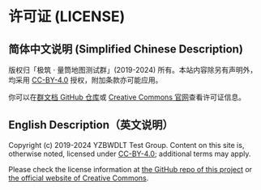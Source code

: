 # 许可证 (LICENSE)

## 简体中文说明 (Simplified Chinese Description)

版权归「极筑 · 量筒地图测试群」(2019-2024) 所有。本站内容除另有声明外，均采用 [CC-BY-4.0](https://creativecommons.org/licenses/by/4.0/) 授权，附加条款亦可能应用。

你可以在[群文档 GitHub 仓库](https://github.com/PumpkinJui/groupdocs/blob/main/LICENSE)或 [Creative Commons 官网](https://creativecommons.org/licenses/by/4.0/deed.zh-hans)查看许可证信息。

## English Description（英文说明）

Copyright (c) 2019-2024 YZBWDLT Test Group. Content on this site is, otherwise noted, licensed under [CC-BY-4.0](https://creativecommons.org/licenses/by/4.0/); additional terms may apply.

Please check the license information at [the GitHub repo of this project](https://github.com/PumpkinJui/groupdocs/blob/main/LICENSE) or [the official website of Creative Commons](https://creativecommons.org/licenses/by/4.0/deed.en).
